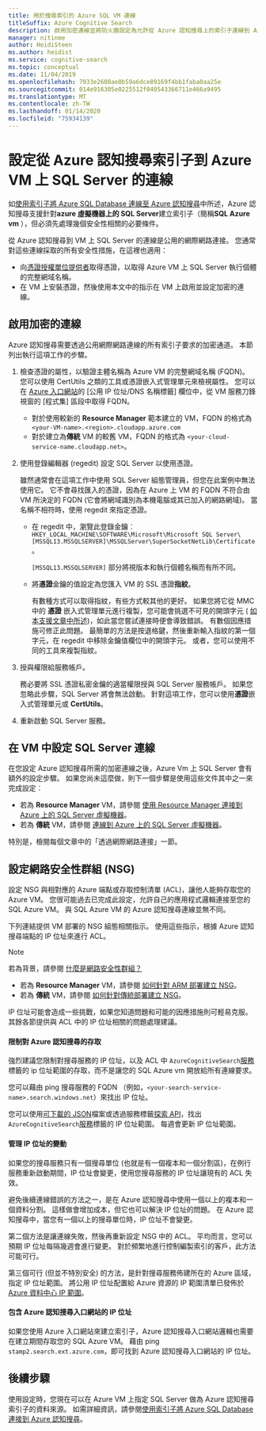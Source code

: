 ```yaml
---
title: 用於搜尋索引的 Azure SQL VM 連線
titleSuffix: Azure Cognitive Search
description: 啟用加密連線並將防火牆設定為允許從 Azure 認知搜尋上的索引子連線到 Azure 虛擬機器（VM）上的 SQL Server。
manager: nitinme
author: HeidiSteen
ms.author: heidist
ms.service: cognitive-search
ms.topic: conceptual
ms.date: 11/04/2019
ms.openlocfilehash: 7933e2608ae0b59a6dce89169f4bb1faba0aa25e
ms.sourcegitcommit: 014e916305e0225512f040543366711e466a9495
ms.translationtype: MT
ms.contentlocale: zh-TW
ms.lasthandoff: 01/14/2020
ms.locfileid: "75934139"
---
```

# <a name="configure-a-connection-from-an-azure-cognitive-search-indexer-to-sql-server-on-an-azure-vm"></a>設定從 Azure 認知搜尋索引子到 Azure VM 上 SQL Server 的連線

如[使用索引子將 Azure SQL Database 連線至 Azure 認知搜尋](search-howto-connecting-azure-sql-database-to-azure-search-using-indexers.md#faq)中所述，Azure 認知搜尋支援針對**azure 虛擬機器上的 SQL Server**建立索引子（簡稱**SQL Azure vm** ），但必須先處理幾個安全性相關的必要條件。 

從 Azure 認知搜尋到 VM 上 SQL Server 的連線是公用的網際網路連接。 您通常對這些連線採取的所有安全性措施，在這裡也適用：

+ 向[憑證授權單位提供者](https://en.wikipedia.org/wiki/Certificate_authority#Providers)取得憑證，以取得 Azure VM 上 SQL Server 執行個體的完整網域名稱。
+ 在 VM 上安裝憑證，然後使用本文中的指示在 VM 上啟用並設定加密的連線。

## <a name="enable-encrypted-connections"></a>啟用加密的連線
Azure 認知搜尋需要透過公用網際網路連線的所有索引子要求的加密通道。 本節列出執行這項工作的步驟。

1. 檢查憑證的屬性，以驗證主體名稱為 Azure VM 的完整網域名稱 (FQDN)。 您可以使用 CertUtils 之類的工具或憑證嵌入式管理單元來檢視屬性。 您可以在 [Azure 入口網站](https://portal.azure.com/)的 [公用 IP 位址/DNS 名稱標籤] 欄位中，從 VM 服務刀鋒視窗的 [程式集] 區段中取得 FQDN。
   
   * 對於使用較新的 **Resource Manager** 範本建立的 VM，FQDN 的格式為 `<your-VM-name>.<region>.cloudapp.azure.com`
   * 對於建立為**傳統** VM 的較舊 VM，FQDN 的格式為 `<your-cloud-service-name.cloudapp.net>`。

2. 使用登錄編輯器 (regedit) 設定 SQL Server 以使用憑證。 
   
    雖然通常會在這項工作中使用 SQL Server 組態管理員，但您在此案例中無法使用它。 它不會尋找匯入的憑證，因為在 Azure 上 VM 的 FQDN 不符合由 VM 所決定的 FQDN (它會將網域識別為本機電腦或其已加入的網路網域)。 當名稱不相符時，使用 regedit 來指定憑證。
   
   * 在 regedit 中，瀏覽此登錄金鑰︰`HKEY_LOCAL_MACHINE\SOFTWARE\Microsoft\Microsoft SQL Server\[MSSQL13.MSSQLSERVER]\MSSQLServer\SuperSocketNetLib\Certificate`。
     
     `[MSSQL13.MSSQLSERVER]` 部分將視版本和執行個體名稱而有所不同。 
   * 將**憑證**金鑰的值設定為您匯入 VM 的 SSL 憑證**指紋**。
     
     有數種方式可以取得指紋，有些方式較其他的更好。 如果您將它從 MMC 中的 **憑證** 嵌入式管理單元進行複製，您可能會挑選不可見的開頭字元 ( [如本支援文章中所述](https://support.microsoft.com/kb/2023869/))，如此當您嘗試連接時便會導致錯誤。 有數個因應措施可修正此問題。 最簡單的方法是按退格鍵，然後重新輸入指紋的第一個字元，在 regedit 中移除金鑰值欄位中的開頭字元。 或者，您可以使用不同的工具來複製指紋。

3. 授與權限給服務帳戶。 
   
    務必要將 SSL 憑證私密金鑰的適當權限授與 SQL Server 服務帳戶。 如果您忽略此步驟，SQL Server 將會無法啟動。 針對這項工作，您可以使用**憑證**嵌入式管理單元或 **CertUtils**。
    
4. 重新啟動 SQL Server 服務。

## <a name="configure-sql-server-connectivity-in-the-vm"></a>在 VM 中設定 SQL Server 連線
在您設定 Azure 認知搜尋所需的加密連線之後，Azure Vm 上 SQL Server 會有額外的設定步驟。 如果您尚未這麼做，則下一個步驟是使用這些文件其中之一來完成設定︰

* 若為 **Resource Manager** VM，請參閱 [使用 Resource Manager 連接到 Azure 上的 SQL Server 虛擬機器](../virtual-machines/windows/sql/virtual-machines-windows-sql-connect.md)。 
* 若為 **傳統** VM，請參閱 [連線到 Azure 上的 SQL Server 虛擬機器](../virtual-machines/windows/classic/sql-connect.md)。

特別是，檢閱每個文章中的「透過網際網路連接」一節。

## <a name="configure-the-network-security-group-nsg"></a>設定網路安全性群組 (NSG)
設定 NSG 與相對應的 Azure 端點或存取控制清單 (ACL)，讓他人能夠存取您的 Azure VM。 您很可能過去已完成此設定，允許自己的應用程式邏輯連接至您的 SQL Azure VM。 與 SQL Azure VM 的 Azure 認知搜尋連線並無不同。 

下列連結提供 VM 部署的 NSG 組態相關指示。 使用這些指示，根據 Azure 認知搜尋端點的 IP 位址來進行 ACL。

> [!NOTE]
> 若為背景，請參閱 [什麼是網路安全性群組？](../virtual-network/security-overview.md)
> 
> 

* 若為 **Resource Manager** VM，請參閱 [如何針對 ARM 部署建立 NSG](../virtual-network/tutorial-filter-network-traffic.md)。 
* 若為 **傳統** VM，請參閱 [如何針對傳統部署建立 NSG](../virtual-network/virtual-networks-create-nsg-classic-ps.md)。

IP 位址可能會造成一些挑戰，如果您知道問題和可能的因應措施則可輕易克服。 其餘各節提供與 ACL 中的 IP 位址相關的問題處理建議。

#### <a name="restrict-access-to-the-azure-cognitive-search"></a>限制對 Azure 認知搜尋的存取
強烈建議您限制對搜尋服務的 IP 位址，以及 ACL 中 `AzureCognitiveSearch`[服務](https://docs.microsoft.com/azure/virtual-network/service-tags-overview#available-service-tags)標籤的 ip 位址範圍的存取，而不是讓您的 SQL Azure vm 開放給所有連線要求。

您可以藉由 ping 搜尋服務的 FQDN （例如，`<your-search-service-name>.search.windows.net`）來找出 IP 位址。

您可以使用[可下載的 JSON](https://docs.microsoft.com/azure/virtual-network/service-tags-overview#discover-service-tags-by-using-downloadable-json-files)檔案或透過服務標籤[探索 API](https://docs.microsoft.com/azure/virtual-network/service-tags-overview#use-the-service-tag-discovery-api-public-preview)，找出 `AzureCognitiveSearch`[服務](https://docs.microsoft.com/azure/virtual-network/service-tags-overview#available-service-tags)標籤的 IP 位址範圍。 每週會更新 IP 位址範圍。

#### <a name="managing-ip-address-fluctuations"></a>管理 IP 位址的變動
如果您的搜尋服務只有一個搜尋單位 (也就是有一個複本和一個分割區)，在例行服務重新啟動期間，IP 位址會變更，使用您搜尋服務的 IP 位址讓現有的 ACL 失效。

避免後續連線錯誤的方法之一，是在 Azure 認知搜尋中使用一個以上的複本和一個資料分割。 這樣做會增加成本，但它也可以解決 IP 位址的問題。 在 Azure 認知搜尋中，當您有一個以上的搜尋單位時，IP 位址不會變更。

第二個方法是讓連線失敗，然後再重新設定 NSG 中的 ACL。 平均而言，您可以預期 IP 位址每隔幾週會進行變更。 對於頻繁地進行控制編製索引的客戶，此方法可能可行。

第三個可行 (但並不特別安全) 的方法，是針對搜尋服務佈建所在的 Azure 區域，指定 IP 位址範圍。 將公用 IP 位址配置給 Azure 資源的 IP 範圍清單已發佈於 [Azure 資料中心 IP 範圍](https://www.microsoft.com/download/details.aspx?id=41653)。 

#### <a name="include-the-azure-cognitive-search-portal-ip-addresses"></a>包含 Azure 認知搜尋入口網站的 IP 位址
如果您使用 Azure 入口網站來建立索引子，Azure 認知搜尋入口網站邏輯也需要在建立期間存取您的 SQL Azure VM。 藉由 ping `stamp2.search.ext.azure.com`，即可找到 Azure 認知搜尋入口網站的 IP 位址。

## <a name="next-steps"></a>後續步驟
使用設定時，您現在可以在 Azure VM 上指定 SQL Server 做為 Azure 認知搜尋索引子的資料來源。 如需詳細資訊，請參閱[使用索引子將 Azure SQL Database 連接到 Azure 認知搜尋](search-howto-connecting-azure-sql-database-to-azure-search-using-indexers.md)。

